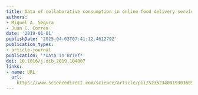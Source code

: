 ```yaml
---
title: Data of collaborative consumption in online food delivery services
authors:
- Miguel A. Segura
- Juan C. Correa
date: '2019-01-01'
publishDate: '2025-04-03T07:41:12.461279Z'
publication_types:
- article-journal
publication: '*Data in Brief*'
doi: 10.1016/j.dib.2019.104007
links:
- name: URL
  url: 
    https://www.sciencedirect.com/science/article/pii/S2352340919303609
---
```

